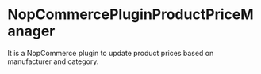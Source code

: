 # NopCommercePluginProductPriceManager
It is a NopCommerce plugin to update product prices based on manufacturer and category. 
